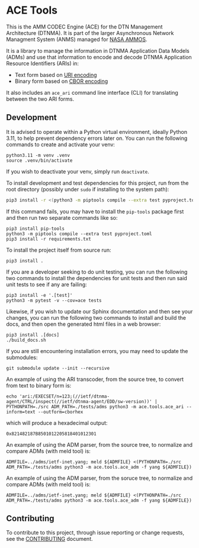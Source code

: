 <!--
Copyright (c) 2020-2025 The Johns Hopkins University Applied Physics
Laboratory LLC.

This file is part of the AMM CODEC Engine (ACE) under the
DTN Management Architecture (DTNMA) reference implementaton set from APL.

Licensed under the Apache License, Version 2.0 (the "License");
you may not use this file except in compliance with the License.
You may obtain a copy of the License at
    http://www.apache.org/licenses/LICENSE-2.0
Unless required by applicable law or agreed to in writing, software
distributed under the License is distributed on an "AS IS" BASIS,
WITHOUT WARRANTIES OR CONDITIONS OF ANY KIND, either express or implied.
See the License for the specific language governing permissions and
limitations under the License.

Portions of this work were performed for the Jet Propulsion Laboratory,
California Institute of Technology, sponsored by the United States Government
under the prime contract 80NM0018D0004 between the Caltech and NASA under
subcontract 1658085.
-->
# ACE Tools
This is the AMM CODEC Engine (ACE) for the DTN Management Architecture (DTNMA).
It is part of the larger Asynchronous Network Managment System (ANMS) managed for [NASA AMMOS](https://ammos.nasa.gov/).

It is a library to manage the information in DTNMA Application Data Models (ADMs) and use that information to encode and decode DTNMA Application Resource Identifiers (ARIs) in:
 * Text form based on [URI encoding](https://www.rfc-editor.org/rfc/rfc3986.html)
 * Binary form based on [CBOR encoding](https://www.rfc-editor.org/rfc/rfc9052.html)

It also includes an `ace_ari` command line interface (CLI) for translating between the two ARI forms.

## Development

It is advised to operate within a Python virtual environment, ideally Python 3.11, to help prevent dependency errors later on. You can run the following commands to create and activate your venv: 
```
python3.11 -m venv .venv
source .venv/bin/activate
```
If you wish to deactivate your venv, simply run `deactivate`.

To install development and test dependencies for this project, run from the root directory (possibly under `sudo` if installing to the system path):
```sh
pip3 install -r <(python3 -m piptools compile --extra test pyproject.toml 2>&1)
```

If this command fails, you may have to install the `pip-tools` package first and then run two separate commands like so:
```
pip3 install pip-tools
python3 -m piptools compile --extra test pyproject.toml
pip3 install -r requirements.txt
```

To install the project itself from source run:
```
pip3 install .
```

If you are a developer seeking to do unit testing, you can run the following two commands to install the dependencies for unit tests and then run said unit tests to see if any are failing:
```
pip3 install -e '.[test]'
python3 -m pytest -v --cov=ace tests
```
Likewise, if you wish to update our Sphinx documentation and then see your changes, you can run the following two commands to install and build the docs, and then open the generated html files in a web browser:
```
pip3 install .[docs]
./build_docs.sh
```

If you are still encountering installation errors, you may need to update the submodules:
```
git submodule update --init --recursive
```

An example of using the ARI transcoder, from the source tree, to convert from text to binary form is:
```
echo 'ari:/EXECSET/n=123;(//ietf/dtnma-agent/CTRL/inspect(//ietf/dtnma-agent/EDD/sw-version))' | PYTHONPATH=./src ADM_PATH=./tests/adms python3 -m ace.tools.ace_ari --inform=text --outform=cborhex
```
which will produce a hexadecimal output:
```
0x821482187B8501012205818401012301
```

An example of using the ADM parser, from the source tree, to normalize and compare ADMs (with meld tool) is:
```
ADMFILE=../adms/ietf-inet.yang; meld ${ADMFILE} <(PYTHONPATH=./src ADM_PATH=./tests/adms python3 -m ace.tools.ace_adm -f yang ${ADMFILE})
```

An example of using the ADM parser, from the soruce tree, to normalize and compare ADMs (with meld tool) is:
```
ADMFILE=../adms/ietf-inet.yang; meld ${ADMFILE} <(PYTHONPATH=./src ADM_PATH=./tests/adms python3 -m ace.tools.ace_adm -f yang ${ADMFILE})
```

## Contributing

To contribute to this project, through issue reporting or change requests, see the [CONTRIBUTING](CONTRIBUTING.md) document.
